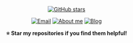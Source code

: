 <div align="center">
  
[![GitHub stars](https://img.shields.io/github/stars/yee-yore?label=Stars&style=social)](https://github.com/yee-yore)

</div>

<div align="center">

[![Email](https://img.shields.io/badge/-Email-4A90E2?style=for-the-badge&logo=gmail&logoColor=white)](mailto:h4kaholic@gmail.com)
[![About me](https://img.shields.io/badge/-Profile-2C3E50?style=for-the-badge&logo=vercel&logoColor=white)](https://polarized-bee-2fa.notion.site/yee-yore-2030772767228022b2e6c4deabd724c2?pvs=74)
[![Blog](https://img.shields.io/badge/-Blog-000000?style=for-the-badge&logo=blogger&logoColor=white)](https://medium.com/@yee-yore)

</div>

<div align="center">

**⭐ Star my repositories if you find them helpful!**

</div>
